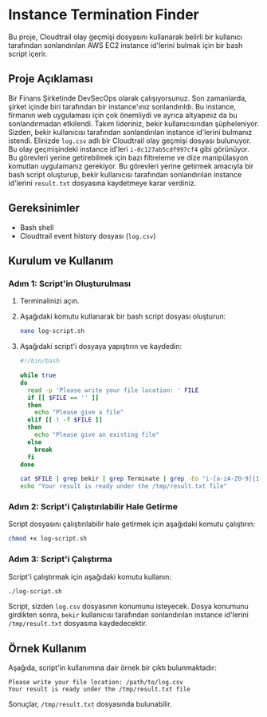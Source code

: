 # Instance Termination Finder

Bu proje, Cloudtrail olay geçmişi dosyasını kullanarak belirli bir kullanıcı tarafından sonlandırılan AWS EC2 instance id'lerini bulmak için bir bash script içerir.

## Proje Açıklaması

Bir Finans Şirketinde DevSecOps olarak çalışıyorsunuz. Son zamanlarda, şirket içinde biri tarafından bir instance'ınız sonlandırıldı. Bu instance, firmanın web uygulaması için çok önemliydi ve ayrıca altyapınız da bu sonlandırmadan etkilendi. Takım lideriniz, bekir kullanıcısından şüpheleniyor. Sizden, bekir kullanıcısı tarafından sonlandırılan instance id'lerini bulmanız istendi. Elinizde `log.csv` adlı bir Cloudtrail olay geçmişi dosyası bulunuyor. Bu olay geçmişindeki instance id'leri `i-0c127ab5cdf997cf4` gibi görünüyor. Bu görevleri yerine getirebilmek için bazı filtreleme ve dize manipülasyon komutları uygulamanız gerekiyor. Bu görevleri yerine getirmek amacıyla bir bash script oluşturup, bekir kullanıcısı tarafından sonlandırılan instance id'lerini `result.txt` dosyasına kaydetmeye karar verdiniz.

## Gereksinimler

- Bash shell
- Cloudtrail event history dosyası (`log.csv`)

## Kurulum ve Kullanım

### Adım 1: Script'in Oluşturulması

1. Terminalinizi açın.
2. Aşağıdaki komutu kullanarak bir bash script dosyası oluşturun:
   ```bash
   nano log-script.sh
   ```

3. Aşağıdaki script'i dosyaya yapıştırın ve kaydedin:
   ```bash
   #!/bin/bash

   while true
   do
     read -p 'Please write your file location: ' FILE 
     if [[ $FILE == '' ]]
     then
       echo "Please give a file"
     elif [[ ! -f $FILE ]]
     then
       echo "Please give an existing file"
     else
       break
     fi
   done

   cat $FILE | grep bekir | grep Terminate | grep -Eo "i-[a-zA-Z0-9]{17}" | sort | uniq > /tmp/result.txt 
   echo "Your result is ready under the /tmp/result.txt file"
   ```

### Adım 2: Script'i Çalıştırılabilir Hale Getirme

Script dosyasını çalıştırılabilir hale getirmek için aşağıdaki komutu çalıştırın:
```bash
chmod +x log-script.sh
```

### Adım 3: Script'i Çalıştırma

Script'i çalıştırmak için aşağıdaki komutu kullanın:
```bash
./log-script.sh
```

Script, sizden `log.csv` dosyasının konumunu isteyecek. Dosya konumunu girdikten sonra, `bekir` kullanıcısı tarafından sonlandırılan instance id'lerini `/tmp/result.txt` dosyasına kaydedecektir.

## Örnek Kullanım

Aşağıda, script'in kullanımına dair örnek bir çıktı bulunmaktadır:

```
Please write your file location: /path/to/log.csv
Your result is ready under the /tmp/result.txt file
```

Sonuçlar, `/tmp/result.txt` dosyasında bulunabilir.
